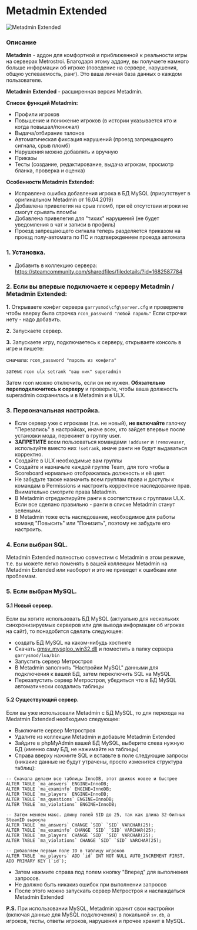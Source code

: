 # Metadmin Extended

![Metadmin Extended](https://mss.community/images/addons/metadmin_ex.jpg)

### Описание
**Metadmin** - аддон для комфортной и приближенной к реальности игры на серверах Metrostroi. Благодаря этому аддону, вы получаете намного больше информации об игроке (поведение на сервере, нарушения, общую успеваемость, ранг). Это ваша личная база данных о каждом пользователе.

**Metadmin Extended** - расширенная версия Metadmin.

**Список функций Metadmin:**
* Профили игроков
* Повышение и понижение игроков (в истории указывается кто и когда повышал/понижал)
* Выдача/отбирание талонов
* Автоматическая фиксация нарушений (проезд запрещающего сигнала, срыв пломб)
* Нарушения можно добавлять и вручную
* Приказы
* Тесты (создание, редактирование, выдача игрокам, просмотр бланка, проверка и оценка)

**Особенности Metadmin Extended:**
* Исправлена ошибка добавления игрока в БД MySQL (присутствует в оригинальном Metadmin от 16.04.2019)
* Добавлена привелегия на срыв пломб, при её отсутствии игроки не смогут срывать пломбы
* Добавлена привелегия для "тихих" нарушений (не будет уведомления в чат и записи в профиль)
* Проезд запрещающего сигнала теперь разделяется приказом на проезд полу-автомата по ПС и подтверждением проезда автомата

### 1. Установка.

* Добавить в коллекцию сервера: https://steamcommunity.com/sharedfiles/filedetails/?id=1682587784


### 2. Если вы впервые подключаете к серверу Metadmin / Metadmin Extended:
**1.** Открываете конфиг сервера `garrysmod\cfg\server.cfg` и проверяете чтобы вверху была строчка `rcon_password "любой пароль"`
Если строчки нету - надо добавить.

**2.** Запускаете сервер.

**3.** Запускаете игру, подключаетесь к серверу, открываете консоль в игре и пишете:

сначала:
`rcon_password "пароль из конфига"`

затем:
`rcon ulx setrank "ваш ник" superadmin`


Затем rcon можно отключить, если он не нужен. **Обязательно переподключитесь к серверу** и проверьте, чтобы ваша должность superadmin сохранилась и в Metadmin и в ULX.

### 3. Первоначальная настройка.
* Если сервер уже с игроками (т.е. не новый), **не включайте** галочку "Перезапись" в настройках, иначе всех, кто зайдет впервые после установки мода, перекинет в группу user.
* **ЗАПРЕТИТЕ** всем пользоваться командами `!adduser` и `!removeuser`, используйте вместо них `!setrank`, иначе ранги не будут выдаваться корректно.
* Создайте в ULX необходимые вам группы
* Создайте и назначьте каждой группе Team, для того чтобы в Scoreboard нормально отображалась должность и её цвет.
* Не забудьте также назначить всем группам права и доступы к командам в Permissions и настроить корректное наследование прав. Внимательно смотрите права Metadmin.
* В Metadmin отредактируйте ранги в соответствии с группами ULX. Если все сделано правильно - ранги в списке Metadmin станут зелеными.
* В Metadmin тоже есть наследование, необходимое для работы команд "Повысить" или "Понизить", поэтому не забудьте его настроить.

### 4. Если выбран SQL.
Metadmin Extended полностью совместим с Metadmin в этом режиме, т.е. вы можете легко поменять в вашей коллекции Metadmin на Metadmin Extended или наоборот и это не приведет к ошибкам или проблемам.

### 5. Если выбран MySQL.

#### 5.1 Новый сервер.
Если вы хотите использовать БД MySQL (актуально для нескольких синхронизируемых серверов или для вывода информации об игроках на сайт), то понадобится сделать следующее:
* создать БД MySQL на каком-нибудь хостинге
* Скачать [gmsv_mysqloo_win32.dll](https://github.com/FredyH/MySQLOO/releases) и поместить в папку сервера `garrysmod/lua/bin`
* Запустить сервер Метростроя
* В Metadmin заполнить "Настройки MySQL" данными для подключения к вашей БД, затем переключить SQL на MySQL
* Перезапустить сервер Метростроя, убедиться что в БД MySQL автоматически создались таблицы

#### 5.2 Существующий сервер.
Если вы уже использовали Metadmin с БД MySQL, то для перехода на Medatmin Extended необходимо следующее:
* Выключите сервер Метростроя
* Удалите из коллекции Metadmin и добавьте Metadmin Extended
* Зайдите в phpMyAdmin вашей БД MySQL, выберите слева нужную БД (именно саму БД, не нажимайте на таблицы)
* Справа вверху нажмите SQL и вставьте в поле следующие запросы (никакие данные не будут утрачены, просто изменится структура таблиц):

```
-- Сначала делаем все таблицы InnoDB, этот движок новее и быстрее
ALTER TABLE `ma_answers` ENGINE=InnoDB;
ALTER TABLE `ma_examinfo` ENGINE=InnoDB;
ALTER TABLE `ma_players` ENGINE=InnoDB;
ALTER TABLE `ma_questions` ENGINE=InnoDB;
ALTER TABLE `ma_violations` ENGINE=InnoDB;

-- Затем меняем макс. длину полей SID до 25, так как длина 32-битных SteamID выросла
ALTER TABLE `ma_answers` CHANGE `SID` `SID` VARCHAR(25);
ALTER TABLE `ma_examinfo` CHANGE `SID` `SID` VARCHAR(25);
ALTER TABLE `ma_players` CHANGE `SID` `SID` VARCHAR(25);
ALTER TABLE `ma_violations` CHANGE `SID` `SID` VARCHAR(25);

-- Добавляем первым поле ID в таблицу игроков
ALTER TABLE `ma_players` ADD `id` INT NOT NULL AUTO_INCREMENT FIRST, ADD PRIMARY KEY (`id`);
```
* Затем нажмите справа под полем кнопку "Вперед" для выполнения запросов.
* Не должно быть никакиз ошибок при выполнении запросов
* После этого можно запускать сервер Метростроя и наслаждаться Metadmin Extended


**P.S.** При использовании MySQL, Metadmin хранит свои настройки (включая данные для MySQL подключения) в локальной `sv.db`, а игроков, тесты, ответы игроков, нарушения и прочее хранит в MySQL.
